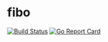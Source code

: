 # fibo

[![Build Status](https://travis-ci.org/diiegg/fibo.svg?branch=master)](https://travis-ci.org/diiegg/fibo)
[![Go Report Card](https://goreportcard.com/badge/github.com/diiegg/fibo)](https://goreportcard.com/report/github.com/diiegg/fibo)
